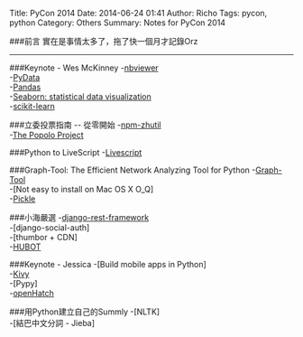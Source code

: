 Title: PyCon 2014
Date: 2014-06-24 01:41
Author: Richo
Tags: pycon, python
Category: Others
Summary: Notes for PyCon 2014

###前言
實在是事情太多了，拖了快一個月才記錄Orz  

***

###Keynote - Wes McKinney
-[nbviewer](http://nbviewer.ipython.org)  
-[PyData](http://pydata.org/)  
-[Pandas](http://pandas.pydata.org/)  
-[Seaborn: statistical data visualization](http://www.stanford.edu/~mwaskom/software/seaborn/)  
-[scikit-learn](http://scikit-learn.org/stable/)  

###立委投票指南 -- 從零開始
-[npm-zhutil](https://github.com/victorhsieh/npm-zhutil)  
-[The Popolo Project](http://popoloproject.com/)  

###Python to LiveScript
-[Livescript](http://livescript.net/)  

###Graph-Tool: The Efficient Network Analyzing Tool for Python
-[Graph-Tool](http://graph-tool.skewed.de/)  
-[Not easy to install on Mac OS X O_Q]  
-[Pickle](https://docs.python.org/2/library/pickle.html)  


###小海嚴選
-[django-rest-framework](http://www.django-rest-framework.org/)  
-[django-social-auth]  
-[thumbor + CDN]  
-[HUBOT](https://hubot.github.com/)  

###Keynote - Jessica
-[Build mobile apps in Python]  
-[Kivy](http://kivy.org/#home)  
-[Pypy]  
-[openHatch](https://openhatch.org/)  

###用Python建立自己的Summly
-[NLTK]  
-[結巴中文分詞 - Jieba]  
